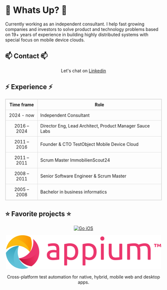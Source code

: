 # :iphone: Whats Up? :iphone:

Currently working as an independent consultant. I help fast growing companies and investors to solve product and technology problems based on 19+ years of experience in building highly distributed systems with special focus on mobile device clouds.

## :mailbox: Contact :mailbox:

<p align="center">Let's chat on <a href="https://www.linkedin.com/in/aluedeke">Linkedin</a></p>

## :zap: Experience :zap:

<div align="center">
<table align="center" style="border-collapse: collapse; border: 1px solid #ddd;">
  <tr>
    <th style="border: 1px solid #ddd; padding: 8px;">Time frame</th>
    <th style="border: 1px solid #ddd; padding: 8px;">Role</th>
  </tr>
  <tr>
    <td style="border: 1px solid #ddd; padding: 8px; text-align: center;">2024 - now</td>
    <td style="border: 1px solid #ddd; padding: 8px;">Independent Consultant</td>
  </tr>
  <tr>
    <td style="border: 1px solid #ddd; padding: 8px; text-align: center;">2016 – 2024</td>
    <td style="border: 1px solid #ddd; padding: 8px;">Director Eng, Lead Architect, Product Manager Sauce Labs</td>
  </tr>
  <tr>
    <td style="border: 1px solid #ddd; padding: 8px; text-align: center;">2011 – 2016</td>
    <td style="border: 1px solid #ddd; padding: 8px;">Founder & CTO TestObject Mobile Device Cloud</td>
  </tr>
  <tr>
    <td style="border: 1px solid #ddd; padding: 8px; text-align: center;">2011 – 2011</td>
    <td style="border: 1px solid #ddd; padding: 8px;">Scrum Master ImmobilienScout24</td>
  </tr>
  <tr>
    <td style="border: 1px solid #ddd; padding: 8px; text-align: center;">2008 – 2011</td>
    <td style="border: 1px solid #ddd; padding: 8px;">Senior Software Engineer & Scrum Master</td>
  </tr>
  <tr>
    <td style="border: 1px solid #ddd; padding: 8px; text-align: center;">2005 – 2008</td>
    <td style="border: 1px solid #ddd; padding: 8px;">Bachelor in business informatics</td>
  </tr>
</table>
</div>

## :star: Favorite projects :star:

<p align="center">
   <a href="https://github.com/danielpaulus/go-ios">
<img src="https://github.com/danielpaulus/go-ios/raw/main/logo.png" width="256" alt="Go iOS"/>
    </a>
<p>

<p align="center">
   <a href="https://appium.io/">
      <img alt="Appium" src="https://raw.githubusercontent.com/appium/appium/master/packages/appium/docs/overrides/assets/images/appium-logo-horiz.png" width="500">
   </a>
</p>
<p align="center">
   Cross-platform test automation for native, hybrid, mobile web and desktop apps.
</p>
